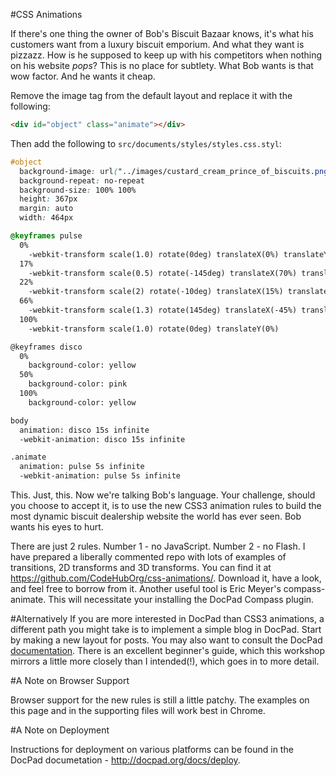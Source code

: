 #CSS Animations

If there's one thing the owner of Bob's Biscuit Bazaar knows, it's what his customers want from a luxury biscuit emporium. And what they want is pizzazz. How is he supposed to keep up with his competitors when nothing on his website *pops*? This is no place for subtlety. What Bob wants is that wow factor. And he wants it cheap.

Remove the image tag from the default layout and replace it with the following:
```html
<div id="object" class="animate"></div>
```

Then add the following to `src/documents/styles/styles.css.styl`:
```css
#object
  background-image: url("../images/custard_cream_prince_of_biscuits.png")
  background-repeat: no-repeat
  background-size: 100% 100%
  height: 367px
  margin: auto
  width: 464px

@keyframes pulse
  0%
    -webkit-transform scale(1.0) rotate(0deg) translateX(0%) translateY(0%)
  17%
    -webkit-transform scale(0.5) rotate(-145deg) translateX(70%) translateY(-30%)
  22%
    -webkit-transform scale(2) rotate(-10deg) translateX(15%) translateY(-10%)
  66%
    -webkit-transform scale(1.3) rotate(145deg) translateX(-45%) translateY(-50%)
  100%
    -webkit-transform scale(1.0) rotate(0deg) translateY(0%)

@keyframes disco
  0%
    background-color: yellow
  50%
    background-color: pink
  100%
    background-color: yellow

body
  animation: disco 15s infinite
  -webkit-animation: disco 15s infinite

.animate 
  animation: pulse 5s infinite
  -webkit-animation: pulse 5s infinite
```

This. Just, this. Now we're talking Bob's language. Your challenge, should you
choose to accept it, is to use the new CSS3 animation rules to build the most 
dynamic biscuit dealership website the world has ever seen. Bob wants his eyes
to hurt.

There are just 2 rules. Number 1 - no JavaScript. Number 2 - no Flash. I have
prepared a liberally commented repo with lots of examples of transitions, 2D transforms and 3D
transforms. You can find it at https://github.com/CodeHubOrg/css-animations/.
Download it, have a look, and feel free to borrow from it. Another useful tool
is Eric Meyer's compass-animate. This will necessitate your installing the DocPad Compass
plugin.

#Alternatively
If you are more interested in  DocPad than CSS3 animations, a different path
you might take is to implement a simple blog in DocPad. Start by making a new
layout for posts. You may also want to consult the DocPad [documentation](http://docpad.org). There is an excellent beginner's guide, which this workshop mirrors a little more closely than I intended(!), which goes in to more detail.

#A Note on Browser Support

Browser support for the new rules is still a little patchy. The examples on this
page and in the supporting files will work best in Chrome.

#A Note on Deployment

Instructions for deployment on various platforms can be found in the DocPad documetation - http://docpad.org/docs/deploy.
